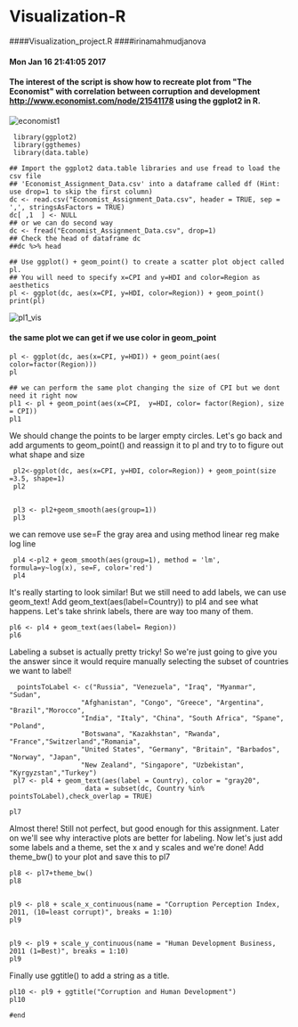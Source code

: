 # Visualization-R
####Visualization_project.R
####irinamahmudjanova
#### Mon Jan 16 21:41:05 2017
#### The interest of the script is show how to recreate plot from "The Economist" with correlation between corruption and development http://www.economist.com/node/21541178 using the ggplot2 in R.

![economist1](https://cloud.githubusercontent.com/assets/16123495/22446702/db68941e-e702-11e6-861b-8624e58a8483.png)
 
     library(ggplot2)
     library(ggthemes)
     library(data.table)

    ## Import the ggplot2 data.table libraries and use fread to load the csv file 
    ## 'Economist_Assignment_Data.csv' into a dataframe called df (Hint: use drop=1 to skip the first column)
    dc <- read.csv("Economist_Assignment_Data.csv", header = TRUE, sep = ',', stringsAsFactors = TRUE)  
    dc[ ,1  ] <- NULL
    ## or we can do second way
    dc <- fread("Economist_Assignment_Data.csv", drop=1)
    ## Check the head of dataframe dc
    ##dc %>% head

    ## Use ggplot() + geom_point() to create a scatter plot object called pl. 
    ## You will need to specify x=CPI and y=HDI and color=Region as aesthetics
    pl <- ggplot(dc, aes(x=CPI, y=HDI, color=Region)) + geom_point()
    print(pl)
![pl1_vis](https://cloud.githubusercontent.com/assets/16123495/22487231/6e04ac72-e7c1-11e6-95b9-7e1686333166.png)
 
#### the same plot we can get if we use color in geom_point
    pl <- ggplot(dc, aes(x=CPI, y=HDI)) + geom_point(aes( color=factor(Region)))
    pl
   
    ## we can perform the same plot changing the size of CPI but we dont need it right now
    pl1 <- pl + geom_point(aes(x=CPI,  y=HDI, color= factor(Region), size = CPI))
    pl1

 We should change the points to be larger empty circles. Let's go back and add arguments to geom_point() and reassign it to pl and try to to figure out what shape and size

     pl2<-ggplot(dc, aes(x=CPI, y=HDI, color=Region)) + geom_point(size =3.5, shape=1)
     pl2


     pl3 <- pl2+geom_smooth(aes(group=1))
     pl3

we can remove use se=F the gray area and using method linear reg make log line
     
     pl4 <-pl2 + geom_smooth(aes(group=1), method = 'lm', formula=y~log(x), se=F, color='red')
     pl4


It's really starting to look similar! But we still need to add labels, we can 
use geom_text! Add geom_text(aes(label=Country)) to pl4 and see what happens. 
Let's take shrink labels, there are way too many of them.

    pl6 <- pl4 + geom_text(aes(label= Region))
    pl6


Labeling a subset is actually pretty tricky! So we're just going to give you the
answer since it would require manually selecting the subset of countries we 
want to label!

      pointsToLabel <- c("Russia", "Venezuela", "Iraq", "Myanmar", "Sudan",
                      "Afghanistan", "Congo", "Greece", "Argentina", "Brazil","Morocco",
                      "India", "Italy", "China", "South Africa", "Spane", "Poland",
                      "Botswana", "Kazakhstan", "Rwanda", "France","Switzerland","Romania",
                      "United States", "Germany", "Britain", "Barbados", "Norway", "Japan",
                      "New Zealand", "Singapore", "Uzbekistan", "Kyrgyzstan","Turkey")
     pl7 <- pl4 + geom_text(aes(label = Country), color = "gray20", 
                       data = subset(dc, Country %in% pointsToLabel),check_overlap = TRUE)

    pl7

Almost there! Still not perfect, but good enough for this assignment.
Later on we'll see why interactive plots are better for labeling. Now let's 
just add some labels and a theme, set the x and y scales and we're done!
Add theme_bw() to your plot and save this to pl7
    
    pl8 <- pl7+theme_bw()
    pl8


    pl9 <- pl8 + scale_x_continuous(name = "Corruption Perception Index, 2011, (10=least corrupt)", breaks = 1:10)
    pl9


    pl9 <- pl9 + scale_y_continuous(name = "Human Development Business, 2011 (1=Best)", breaks = 1:10)
    pl9

Finally use ggtitle() to add a string as a title.
 
    pl10 <- pl9 + ggtitle("Corruption and Human Development")
    pl10
    
    #end
